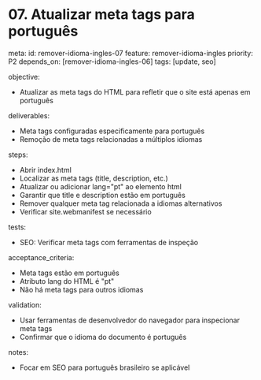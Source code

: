 # 07. Atualizar meta tags para português

meta:
id: remover-idioma-ingles-07
feature: remover-idioma-ingles
priority: P2
depends_on: [remover-idioma-ingles-06]
tags: [update, seo]

objective:

- Atualizar as meta tags do HTML para refletir que o site está apenas em português

deliverables:

- Meta tags configuradas especificamente para português
- Remoção de meta tags relacionadas a múltiplos idiomas

steps:

- Abrir index.html
- Localizar as meta tags (title, description, etc.)
- Atualizar ou adicionar lang="pt" ao elemento html
- Garantir que title e description estão em português
- Remover qualquer meta tag relacionada a idiomas alternativos
- Verificar site.webmanifest se necessário

tests:

- SEO: Verificar meta tags com ferramentas de inspeção

acceptance_criteria:

- Meta tags estão em português
- Atributo lang do HTML é "pt"
- Não há meta tags para outros idiomas

validation:

- Usar ferramentas de desenvolvedor do navegador para inspecionar meta tags
- Confirmar que o idioma do documento é português

notes:

- Focar em SEO para português brasileiro se aplicável
